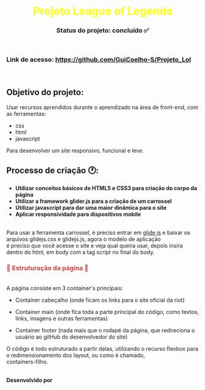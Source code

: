 <h1 style="color:yellow" align="center">Projeto League of Legends</h1>


<h3 align="center">Status do projeto: concluído ✅</h3><p><br></p>

### Link de acesso: <a href="https://github.com/GuiCoelho-S/Projeto_Lol">https://github.com/GuiCoelho-S/Projeto_Lol</a>
<p><br></p>

## Objetivo do projeto:
Usar recursos aprendidos durante o aprendizado na área de front-end, com as ferramentas:
- css 
- html 
- javascript<br>

Para desenvolver um site responsivo, funcional e leve.


## Processo de criação 🕐: 
- **Utilizar conceitos básicos de HTML5 e CSS3 para criação do corpo da página**
- **Utilizar a framework glider.js para a criação de um carrossel**
- **Utilizar javascript para dar uma maior dinâmica para o site**
- **Aplicar responsividade para dispositivos mobile**

<p><br>Para usar a ferramenta carrossel, é preciso entrar em <a href="https://glidejs.com/">glide js</a> e baixar os arquivos glidejs.css e glidejs.js, agora o modelo de aplicação <br>é preciso que você acesse o site e veja qual queira usar, depois insira dentro do html, em body com a tag script no final do body.</p>

<h3 style="color:#D53F3F">🚧 Estruturação da página 🚧</h3>

<p><br>A página consiste em 3 container's principais:<br></p>

- Container cabeçalho (onde ficam os links para o site oficial da riot)

- Container main (onde fica toda a parte principal do código, como textos, links, imagens e outras ferramentas)

- Container footer (nada mais que o rodapé da página, que redireciona o usuário ao gitHub do desenvolvedor do site)

O código é todo estruturado a partir delas, utilizando o recurso flexbox para o redimensionamento dos layout, ou como é chamado,<br> containers-filho.<br><br>

**Desenvolvido por <a href="https://github.com/GuiCoelho-S" style="color:white">Guilherme Coelho</a>**